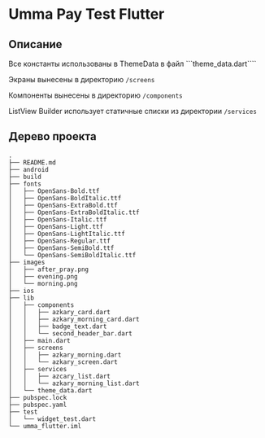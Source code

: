 # Umma Pay Test Flutter

## Описание

Все константы использованы в ThemeData в файл ```theme_data.dart````

Экраны вынесены в директорию ```/screens```

Компоненты вынесены в директорию ```/components```

ListView Builder использует статичные списки из директории ```/services```

## Дерево проекта

```
.
├── README.md
├── android
├── build
├── fonts
│   ├── OpenSans-Bold.ttf
│   ├── OpenSans-BoldItalic.ttf
│   ├── OpenSans-ExtraBold.ttf
│   ├── OpenSans-ExtraBoldItalic.ttf
│   ├── OpenSans-Italic.ttf
│   ├── OpenSans-Light.ttf
│   ├── OpenSans-LightItalic.ttf
│   ├── OpenSans-Regular.ttf
│   ├── OpenSans-SemiBold.ttf
│   └── OpenSans-SemiBoldItalic.ttf
├── images
│   ├── after_pray.png
│   ├── evening.png
│   └── morning.png
├── ios
├── lib
│   ├── components
│   │   ├── azkary_card.dart
│   │   ├── azkary_morning_card.dart
│   │   ├── badge_text.dart
│   │   └── second_header_bar.dart
│   ├── main.dart
│   ├── screens
│   │   ├── azkary_morning.dart
│   │   └── azkary_screen.dart
│   ├── services
│   │   ├── azcary_list.dart
│   │   └── azkary_morning_list.dart
│   └── theme_data.dart
├── pubspec.lock
├── pubspec.yaml
├── test
│   └── widget_test.dart
└── umma_flutter.iml
```


